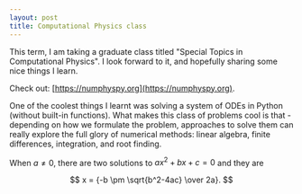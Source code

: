 ```yaml
---
layout: post
title: Computational Physics class
---
```


<!-- <script type="text/x-mathjax-config">
MathJax.Hub.Config({
    tex2jax: {
    skipTags: ['script', 'noscript', 'style', 'textarea', 'pre'],
    inlineMath: [['$','$']]
    }
});
</script> -->

This term, I am taking a graduate class titled "Special Topics in Computational Physics". I look forward to it, and hopefully sharing some nice things I learn.

Check out: [https://numphyspy.org](https://numphyspy.org).

One of the coolest things I learnt was solving a system of ODEs in Python (without built-in functions). What makes this class of problems cool is that - depending on how we formulate the problem, approaches to solve them can really explore the full glory of numerical methods: linear algebra, finite differences, integration, and root finding.

When $a \neq 0$, there are two solutions to $ax^2 + bx + c = 0$ and they are

$$
x = {-b \pm \sqrt{b^2-4ac} \over 2a}.
$$

